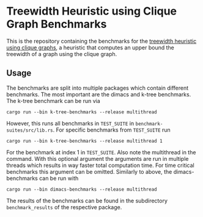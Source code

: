 # Treewidth Heuristic using Clique Graph Benchmarks

This is the repository containing the benchmarks for the [treewidth heuristic using clique graphs](https://github.com/RaoulLuque/treewidth-heuristic-using-clique-graphs), a heuristic that computes an upper bound the treewidth of a graph using the clique graph.

## Usage

The benchmarks are split into multiple packages which contain different benchmarks. The most important are the dimacs and k-tree benchmarks. The k-tree benchmark can be run via <br>

```cargo run --bin k-tree-benchmarks --release multithread``` <br>

However, this runs all benchmarks in ```TEST_SUITE``` in ```benchmark-suites/src/lib.rs```. For specific benchmarks from ```TEST_SUITE``` run <br>

```cargo run --bin k-tree-benchmarks --release multithread 1``` <br>

For the benchmark at index 1 in ```TEST_SUITE```. Also note the multithread in the command. With this optional argument the arguments are run in multiple threads which results in way faster total computation time. For time critical benchmarks this argument can be omitted.
Similarly to above, the dimacs-benchmarks can be run with <br>

```cargo run --bin dimacs-benchmarks --release multithread``` <br>

The results of the benchmarks can be found in the subdirectory ```benchmark_results``` of the respective package.
